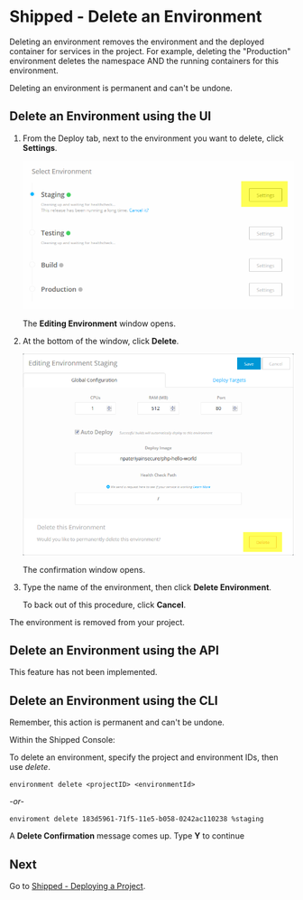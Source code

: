 # Shipped - Delete an Environment 

Deleting an environment removes the environment and  the deployed container for services in the project. For example, deleting the "Production" environment deletes the namespace AND the running containers for this environment.

Deleting an environment is permanent and can't be undone.



## Delete an Environment using the UI

1. From the Deploy tab, next to the environment you want to delete, click **Settings**.

	<img src="assets/environment-settings.png">


	The **Editing Environment** window opens.

2. At the bottom of the window, click **Delete**.

	<img src="assets/environment-delete.png">


	The confirmation window opens.

3. Type the name of the environment, then click **Delete Environment**.

	To back out of this procedure, click **Cancel**.

The environment is removed from your project.


## Delete an Environment using the API
This feature has not been implemented.



## Delete an Environment  using the CLI

Remember, this action is permanent and can't be undone.

Within the Shipped Console:

To delete an environment, specify the project and environment IDs, then use *delete*.

	environment delete <projectID> <environmentId>

*-or-*

	enviroment delete 183d5961-71f5-11e5-b058-0242ac110238 %staging

A **Delete Confirmation** message comes up. Type **Y** to continue




## Next

Go to <a href="../shipped-deploy-project/step/1">Shipped - Deploying a Project</a>.


